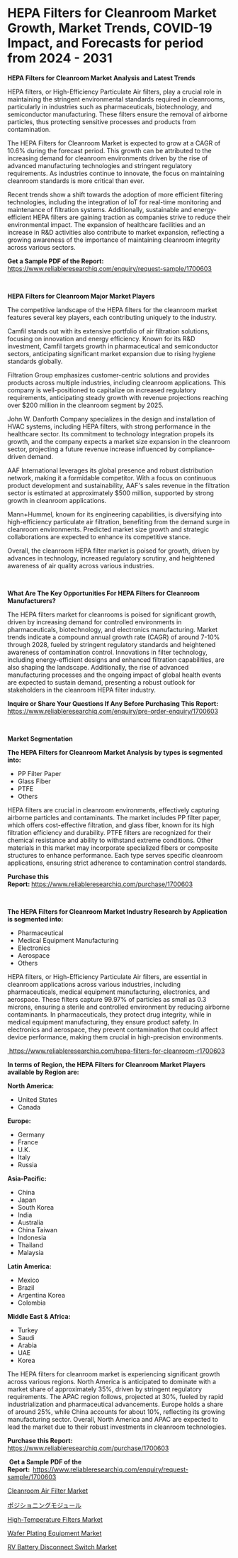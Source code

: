 <p><h1>HEPA Filters for Cleanroom Market Growth, Market Trends, COVID-19 Impact, and Forecasts for period from 2024 - 2031</h1></p><p><strong>HEPA Filters for Cleanroom Market Analysis and Latest Trends</strong></p>
<p><p>HEPA filters, or High-Efficiency Particulate Air filters, play a crucial role in maintaining the stringent environmental standards required in cleanrooms, particularly in industries such as pharmaceuticals, biotechnology, and semiconductor manufacturing. These filters ensure the removal of airborne particles, thus protecting sensitive processes and products from contamination.</p><p>The HEPA Filters for Cleanroom Market is expected to grow at a CAGR of 10.6% during the forecast period. This growth can be attributed to the increasing demand for cleanroom environments driven by the rise of advanced manufacturing technologies and stringent regulatory requirements. As industries continue to innovate, the focus on maintaining cleanroom standards is more critical than ever.</p><p>Recent trends show a shift towards the adoption of more efficient filtering technologies, including the integration of IoT for real-time monitoring and maintenance of filtration systems. Additionally, sustainable and energy-efficient HEPA filters are gaining traction as companies strive to reduce their environmental impact. The expansion of healthcare facilities and an increase in R&D activities also contribute to market expansion, reflecting a growing awareness of the importance of maintaining cleanroom integrity across various sectors.</p></p>
<p><strong>Get a Sample PDF of the Report:&nbsp;</strong> <a href="https://www.reliableresearchiq.com/enquiry/request-sample/1700603?utm_campaign=101&utm_medium=2&utm_source=Github&utm_content=ia&utm_term=21102024&utm_id=hepa-filters-for-cleanroom">https://www.reliableresearchiq.com/enquiry/request-sample/1700603</a></p>
<p>&nbsp;</p>
<p><strong>HEPA Filters for Cleanroom Major Market Players</strong></p>
<p><p>The competitive landscape of the HEPA filters for the cleanroom market features several key players, each contributing uniquely to the industry. </p><p>Camfil stands out with its extensive portfolio of air filtration solutions, focusing on innovation and energy efficiency. Known for its R&D investment, Camfil targets growth in pharmaceutical and semiconductor sectors, anticipating significant market expansion due to rising hygiene standards globally.</p><p>Filtration Group emphasizes customer-centric solutions and provides products across multiple industries, including cleanroom applications. This company is well-positioned to capitalize on increased regulatory requirements, anticipating steady growth with revenue projections reaching over $200 million in the cleanroom segment by 2025.</p><p>John W. Danforth Company specializes in the design and installation of HVAC systems, including HEPA filters, with strong performance in the healthcare sector. Its commitment to technology integration propels its growth, and the company expects a market size expansion in the cleanroom sector, projecting a future revenue increase influenced by compliance-driven demand.</p><p>AAF International leverages its global presence and robust distribution network, making it a formidable competitor. With a focus on continuous product development and sustainability, AAF's sales revenue in the filtration sector is estimated at approximately $500 million, supported by strong growth in cleanroom applications.</p><p>Mann+Hummel, known for its engineering capabilities, is diversifying into high-efficiency particulate air filtration, benefiting from the demand surge in cleanroom environments. Predicted market size growth and strategic collaborations are expected to enhance its competitive stance.</p><p>Overall, the cleanroom HEPA filter market is poised for growth, driven by advances in technology, increased regulatory scrutiny, and heightened awareness of air quality across various industries.</p></p>
<p>&nbsp;</p>
<p><strong>What Are The Key Opportunities For HEPA Filters for Cleanroom Manufacturers?</strong></p>
<p><p>The HEPA filters market for cleanrooms is poised for significant growth, driven by increasing demand for controlled environments in pharmaceuticals, biotechnology, and electronics manufacturing. Market trends indicate a compound annual growth rate (CAGR) of around 7-10% through 2028, fueled by stringent regulatory standards and heightened awareness of contamination control. Innovations in filter technology, including energy-efficient designs and enhanced filtration capabilities, are also shaping the landscape. Additionally, the rise of advanced manufacturing processes and the ongoing impact of global health events are expected to sustain demand, presenting a robust outlook for stakeholders in the cleanroom HEPA filter industry.</p></p>
<p><strong>Inquire or Share Your Questions If Any Before Purchasing This Report:</strong> <a href="https://www.reliableresearchiq.com/enquiry/pre-order-enquiry/1700603?utm_campaign=101&utm_medium=2&utm_source=Github&utm_content=ia&utm_term=21102024&utm_id=hepa-filters-for-cleanroom">https://www.reliableresearchiq.com/enquiry/pre-order-enquiry/1700603</a></p>
<p>&nbsp;</p>
<p><strong>Market Segmentation</strong></p>
<p><strong>The HEPA Filters for Cleanroom Market Analysis by types is segmented into:</strong></p>
<p><ul><li>PP Filter Paper</li><li>Glass Fiber</li><li>PTFE</li><li>Others</li></ul></p>
<p><p>HEPA filters are crucial in cleanroom environments, effectively capturing airborne particles and contaminants. The market includes PP filter paper, which offers cost-effective filtration, and glass fiber, known for its high filtration efficiency and durability. PTFE filters are recognized for their chemical resistance and ability to withstand extreme conditions. Other materials in this market may incorporate specialized fibers or composite structures to enhance performance. Each type serves specific cleanroom applications, ensuring strict adherence to contamination control standards.</p></p>
<p><strong>Purchase this Report:&nbsp;</strong><a href="https://www.reliableresearchiq.com/purchase/1700603?utm_campaign=101&utm_medium=2&utm_source=Github&utm_content=ia&utm_term=21102024&utm_id=hepa-filters-for-cleanroom">https://www.reliableresearchiq.com/purchase/1700603</a></p>
<p>&nbsp;</p>
<p><strong>The HEPA Filters for Cleanroom Market Industry Research by Application is segmented into:</strong></p>
<p><ul><li>Pharmaceutical</li><li>Medical Equipment Manufacturing</li><li>Electronics</li><li>Aerospace</li><li>Others</li></ul></p>
<p><p>HEPA filters, or High-Efficiency Particulate Air filters, are essential in cleanroom applications across various industries, including pharmaceuticals, medical equipment manufacturing, electronics, and aerospace. These filters capture 99.97% of particles as small as 0.3 microns, ensuring a sterile and controlled environment by reducing airborne contaminants. In pharmaceuticals, they protect drug integrity, while in medical equipment manufacturing, they ensure product safety. In electronics and aerospace, they prevent contamination that could affect device performance, making them crucial in high-precision environments.</p></p>
<p><a href="https://www.reliableresearchiq.com/hepa-filters-for-cleanroom-r1700603?utm_campaign=101&utm_medium=2&utm_source=Github&utm_content=ia&utm_term=21102024&utm_id=hepa-filters-for-cleanroom">&nbsp;https://www.reliableresearchiq.com/hepa-filters-for-cleanroom-r1700603</a></p>
<p><strong>In terms of Region, the HEPA Filters for Cleanroom Market Players available by Region are:</strong></p>
<p>
    <p> <strong> North America: </strong>
        <ul>
            <li>United States</li>
            <li>Canada</li>
        </ul>
        </p> 
    <p> <strong> Europe: </strong>
        <ul>
            <li>Germany</li>
            <li>France</li>
            <li>U.K.</li>
            <li>Italy</li>
            <li>Russia</li>
        </ul>
        </p> 
    <p> <strong> Asia-Pacific: </strong>
        <ul>
            <li>China</li>
            <li>Japan</li>
            <li>South Korea</li>
            <li>India</li>
            <li>Australia</li>
            <li>China Taiwan</li>
            <li>Indonesia</li>
            <li>Thailand</li>
            <li>Malaysia</li>
        </ul>
        </p> 
    <p> <strong> Latin America: </strong>
        <ul>
            <li>Mexico</li>
            <li>Brazil</li>
            <li>Argentina Korea</li>
            <li>Colombia</li>
        </ul>
        </p> 
    <p> <strong> Middle East & Africa: </strong>
        <ul>
            <li>Turkey</li>
            <li>Saudi</li>
            <li>Arabia</li>
            <li>UAE</li>
            <li>Korea</li>
        </ul>
    </p>
    </p>
<p><p>The HEPA filters for cleanroom market is experiencing significant growth across various regions. North America is anticipated to dominate with a market share of approximately 35%, driven by stringent regulatory requirements. The APAC region follows, projected at 30%, fueled by rapid industrialization and pharmaceutical advancements. Europe holds a share of around 25%, while China accounts for about 10%, reflecting its growing manufacturing sector. Overall, North America and APAC are expected to lead the market due to their robust investments in cleanroom technologies.</p></p>
<p><strong>Purchase this Report: </strong><a href="https://www.reliableresearchiq.com/purchase/1700603?utm_campaign=101&utm_medium=2&utm_source=Github&utm_content=ia&utm_term=21102024&utm_id=hepa-filters-for-cleanroom">https://www.reliableresearchiq.com/purchase/1700603</a></p>
<p>&nbsp;<strong>Get a Sample PDF of the Report:&nbsp;&nbsp;</strong><a href="https://www.reliableresearchiq.com/enquiry/request-sample/1700603?utm_campaign=101&utm_medium=2&utm_source=Github&utm_content=ia&utm_term=21102024&utm_id=hepa-filters-for-cleanroom">https://www.reliableresearchiq.com/enquiry/request-sample/1700603</a></p>
<p><strong></strong></p>
<p><p><a href="https://github.com/cleora2ime/Market-Research-Report-List-1/blob/main/cleanroom-air-filter-market.md?utm_campaign=101&utm_medium=2&utm_source=Github&utm_content=ia&utm_term=21102024&utm_id=hepa-filters-for-cleanroom">Cleanroom Air Filter Market</a></p><p><a href="https://github.com/lababdou/Market-Research-Report-List-6/blob/main/950197519739.md?utm_campaign=101&utm_medium=2&utm_source=Github&utm_content=ia&utm_term=21102024&utm_id=hepa-filters-for-cleanroom">ポジショニングモジュール</a></p><p><a href="https://github.com/ellenqyqdyches/Market-Research-Report-List-1/blob/main/high-temperature-filters-market.md?utm_campaign=101&utm_medium=2&utm_source=Github&utm_content=ia&utm_term=21102024&utm_id=hepa-filters-for-cleanroom">High-Temperature Filters Market</a></p><p><a href="https://www.linkedin.com/pulse/wafer-plating-equipment-market-growth-segmentation-regional-su2xe?utm_campaign=101&utm_medium=2&utm_source=Github&utm_content=ia&utm_term=21102024&utm_id=hepa-filters-for-cleanroom">Wafer Plating Equipment Market</a></p><p><a href="https://issuu.com/reportprime-2/docs/rv-battery-disconnect-switch-market_e22275be230a0c?utm_campaign=101&utm_medium=2&utm_source=Github&utm_content=ia&utm_term=21102024&utm_id=hepa-filters-for-cleanroom">RV Battery Disconnect Switch Market</a></p></p>